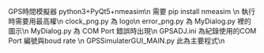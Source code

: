GPS時間模擬器 python3+PyQt5+nmeasim\n
需要 pip install nmeasim \n
執行時需要用最高權\n
clock_png.py 為 logo\n
error_png.py 為 MyDialog.py 裡的圖示\n
MyDialog.py 為 COM Port 錯誤時出現\n
GPSADJ.ini 為紀錄使用的COM Port 編號與boud rate \n
GPSSimulaterGUI_MAIN.py 此為主要程式\n
